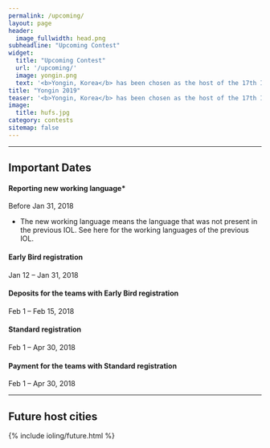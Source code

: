 ```yaml
---
permalink: /upcoming/
layout: page
header:
  image_fullwidth: head.png
subheadline: "Upcoming Contest"
widget:
  title: "Upcoming Contest"
  url: '/upcoming/'
  image: yongin.png
  text: '<b>Yongin, Korea</b> has been chosen as the host of the 17th International Linguistics Olympiad on July 29 - August 2nd, 2019. You can find the official website <a href="http://iol2019.com/">here</a>.'
title: "Yongin 2019"
teaser: '<b>Yongin, Korea</b> has been chosen as the host of the 17th International Linguistics Olympiad on July 29 - August 2, 2019. You can find the official website <a href="http://iol2019.com/">here</a>.'
image: 
  title: hufs.jpg
category: contests
sitemap: false
---
```


---

## Important Dates

#### Reporting new working language*
Before Jan 31, 2018

* The new working language means the language that was not present in the previous IOL. See here for the working languages of the previous IOL.

#### Early Bird registration
Jan 12 – Jan 31, 2018

#### Deposits for the teams with Early Bird registration
Feb 1 – Feb 15, 2018

#### Standard registration
Feb 1 – Apr 30, 2018

#### Payment for the teams with Standard registration
Feb 1 – Apr 30, 2018

---

## Future host cities

<p />

{% include ioling/future.html %}